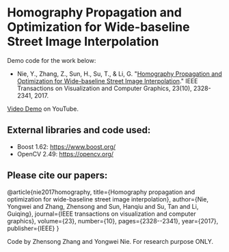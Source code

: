 # Homography Propagation and Optimization for Wide-baseline Street Image Interpolation

Demo code for the work below:
 - Nie, Y., Zhang, Z., Sun, H., Su, T., & Li, G. "[Homography Propagation and Optimization for Wide-baseline Street Image Interpolation](http://ieeexplore.ieee.org/document/7593383/)." IEEE Transactions on Visualization and Computer Graphics, 23(10), 2328-2341, 2017.

[Video Demo](https://www.youtube.com/watch?v=gZuqJWvDGOs&feature=youtu.be) on YouTube.

## External libraries and code used:
 - Boost 1.62: https://www.boost.org/
 - OpenCV 2.49: https://opencv.org/

## Please cite our papers:

@article{nie2017homography,
  title={Homography propagation and optimization for wide-baseline street image interpolation},
  author={Nie, Yongwei and Zhang, Zhensong and Sun, Hanqiu and Su, Tan and Li, Guiqing},
  journal={IEEE transactions on visualization and computer graphics},
  volume={23},
  number={10},
  pages={2328--2341},
  year={2017},
  publisher={IEEE}
}
 
Code by Zhensong Zhang and Yongwei Nie. For research purpose ONLY. 